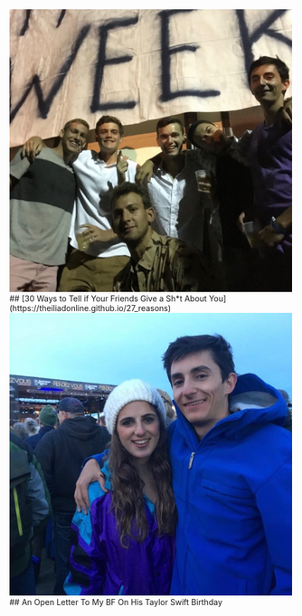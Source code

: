 <a href="https://theiliadonline.github.io/27_reasons">
  <img src="/sam_friends.jpg" alt="Sam with friends" width="500" height="500" />
</a>
## [30 Ways to Tell if Your Friends Give a Sh*t About You](https://theiliadonline.github.io/27_reasons)


<img src="/samandme.jpg" alt="Sam with me" width="500" height="500" />
## An Open Letter To My BF On His Taylor Swift Birthday
